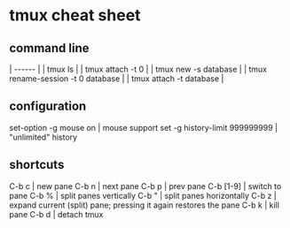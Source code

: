 # tmux cheat sheet

## command line

| ------ |
| tmux ls |
| tmux attach -t 0 |
| tmux new -s database |
| tmux rename-session -t 0 database |
| tmux attach -t database |


## configuration

set-option -g mouse on | mouse support
set -g history-limit 999999999 | "unlimited" history


## shortcuts

C-b c | new pane
C-b n | next pane
C-b p | prev pane
C-b [1-9] | switch to pane
C-b  % | split panes vertically
C-b " | split panes horizontally
C-b z | expand current (split) pane; pressing it again restores the pane
C-b k | kill pane
C-b d | detach tmux
